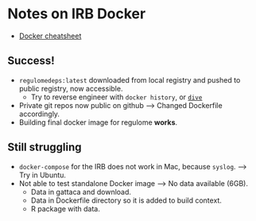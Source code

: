 # Notes on IRB Docker

- [Docker cheatsheet](https://github.com/wsargent/docker-cheat-sheet)

## Success!
- `regulomedeps:latest` downloaded from local registry and pushed to public registry, now accessible.
    - Try to reverse engineer with `docker history`, or [`dive`](https://github.com/wagoodman/dive)
- Private git repos now public on github --> Changed Dockerfile accordingly.
- Building final docker image for regulome __works__. 

## Still struggling
- `docker-compose` for the IRB does not work in Mac, because `syslog`. --> Try in Ubuntu.
- Not able to test standalone Docker image --> No data available (6GB).
    - Data in gattaca and download.
    - Data in Dockerfile directory so it is added to build context.
    - R package with data.
